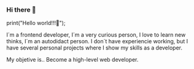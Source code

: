 ### Hi there 👋


print("Hello world!!!👋");

I´m a frontend developer, I´m a very curious person, I love to learn new thinks, I´m an autodidact person.
I don´t have experiencie working, but I have several personal projects where I show my skills as a developer.

My objetive is.. Become a high-level web developer.
